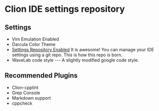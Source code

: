 # Clion IDE settings repository
## Settings 
* Vim Emulation Enabled
* Darcula Color Theme
* [Settings Repository Enabled](https://www.jetbrains.com/help/clion/2017.1/settings-repository.html) 
It is awesome! You can manage your IDE settings using a git repo. This is how
 this repo is born.
* WaveLab code style --- A slightly modified google code style. 


## Recommended Plugins 
* Clion-cpplint
* Grep Console
* Markdown support
* cppcheck

